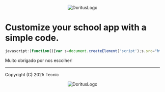 <p align="center">
    <img src="https://github.com/TecnicComSono/FontesClient/blob/main/fonteslogo1.png?raw=true" alt="DoritusLogo">
</p>

# Customize your school app with a simple code.

```js
javascript:(function(){var s=document.createElement('script');s.src="https://cdn.jsdelivr.net/gh/TecnicComSono/FontesClient@master/Source.js";document.body.appendChild(s);})();
```

Muito obrigado por nos escolher!

--- 
Copyright (C) 2025 Tecnic

<p align="center">
    <img src="https://github.com/TecnicComSono/FontesClient/blob/main/fonteslogo1.png?raw=true" alt="DoritusLogo">
</p>
